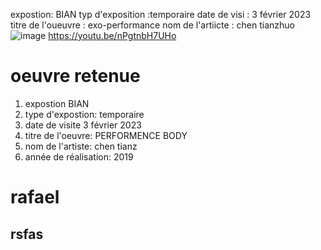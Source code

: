 expostion: BIAN 
typ d'exposition :temporaire
date  de visi : 3 février 2023
titre de l'oueuvre : exo-performance
nom de  l'artiicte : chen tianzhuo
![image](https://user-images.githubusercontent.com/124070431/220003434-9f046633-18e1-4f50-999f-d3b401153569.png)
https://youtu.be/nPgtnbH7UHo

# oeuvre retenue

1. expostion BIAN 
2. type d'expostion: temporaire
3. date de visite 3 février 2023
4. titre de l'oeuvre: PERFORMENCE BODY
5. nom de l'artiste: chen tianz
6. année de réalisation: 2019

# rafael
## rsfas 

